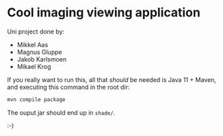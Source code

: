 # Cool imaging viewing application 

Uni project done by:
- Mikkel Aas
- Magnus Gluppe
- Jakob Karlsmoen
- Mikael Krog

If you really want to run this, all that _should_ be needed is Java 11 + Maven, and executing this command in the root dir:
```BASH 
mvn compile package
``` 

The ouput jar should end up in `shade/`.

:-)
